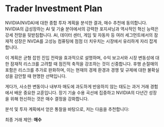 # Trader Investment Plan

NVIDIA(NVDA)에 대한 종합 투자 계획을 분석한 결과, 매수 추천에 동의합니다. NVIDIA의 급성장하는 AI 및 기술 분야에서의 강력한 포지셔닝과 역사적인 혁신 능력은 강세 전망을 뒷받침합니다. AI, 데이터 센터, 게임 및 자동차 등 여러 세그먼트에서의 잠재적 성장은 NVDA를 고성능 컴퓨팅에 점점 더 치우치는 시장에서 유리하게 자리 잡게 합니다.

이 계획은 균형 잡힌 진입 전략을 효과적으로 설명하며, 수익 보고서와 시장 변동성에 대한 잠재적 리스크를 고려할 때 점진적 축적을 강조하는 것이 신중합니다. 후행 손절매의 포함은 리스크를 추가로 완화하며, 이는 현재의 경제 환경과 경쟁 및 규제에 대한 불확실성을 감안할 때 현명한 선택입니다.

게다가, 사소한 변동이나 내부자 매도에 과도하게 반응하지 않는 태도는 과거 거래 경험에서 배운 중요한 교훈입니다. 장기 기술 수용 곡선에 집중하고 NVIDIA의 다년간 성장을 위해 헌신하는 것은 매수 결정을 강화합니다.

분석 및 투자 계획에서 얻은 통찰을 바탕으로, 저는 다음을 추천합니다:

최종 거래 제안: **매수**
